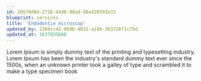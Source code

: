 ```yaml
---
id: 205f8d8d-2716-44d8-90ad-08a420592e33
blueprint: services
title: 'Endodonție microscop'
updated_by: 1360cc41-869b-4832-a14b-363726f1c75d
updated_at: 1637835660
---
```

Lorem Ipsum is simply dummy text of the printing and typesetting industry. Lorem Ipsum has been the industry's standard dummy text ever since the 1500s, when an unknown printer took a galley of type and scrambled it to make a type specimen book